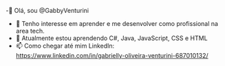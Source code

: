 -👋 Olá, sou @GabbyVenturini
- 👀 Tenho interesse em aprender e me desenvolver como profissional na area tech.
- 🌱 Atualmente estou aprendendo C#, Java, JavaScript, CSS e HTML
- 📫 Como chegar até mim LinkedIn: https://www.linkedin.com/in/gabrielly-oliveira-venturini-687010132/
